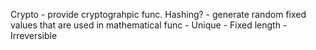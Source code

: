 Crypto - provide cryptograhpic func.
Hashing?
    - generate random fixed values that are used in mathematical func
        - Unique
        - Fixed length
        - Irreversible